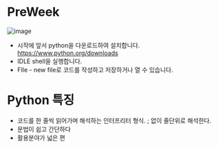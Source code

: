 # PreWeek
![image](https://user-images.githubusercontent.com/79446573/134809796-82456c43-b991-4ab1-8c4a-f2311fa8e19d.png)
- 시작에 앞서 python을 다운로드하여 설치합니다. https://www.python.org/downloads
- IDLE shell을 실행합니다.
- FIle - new file로 코드를 작성하고 저장하거나 열 수 있습니다.


# Python 특징
- 코드를 한 줄씩 읽어가며 해석하는 인터프리터 형식. ; 없이 줄단위로 해석한다.
- 문법이 쉽고 간단하다
- 활용분야가 넓은 편
